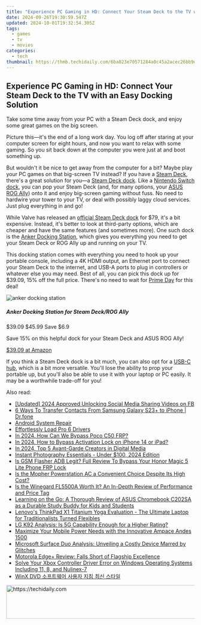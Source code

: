 ```yaml
---
title: "Experience PC Gaming in HD: Connect Your Steam Deck to the TV with an Easy Docking Solution"
date: 2024-09-26T19:30:59.547Z
updated: 2024-10-01T19:32:54.305Z
tags:
  - games
  - tv
  - movies
categories:
  - tech
thumbnail: https://thmb.techidaily.com/6ba823e70571284a0c45a2acec26bb9d28a4fab8bdde6a1d84cbac37f185e31d.jpg
---
```


## Experience PC Gaming in HD: Connect Your Steam Deck to the TV with an Easy Docking Solution

Take some time away from your PC with a Steam Deck dock, and enjoy some great games on the big screen.

 Picture this—it's the end of a long work day. You log off after staring at your computer screen for eight hours, and now you want to relax with some gaming. So you sit back down at the computer you were just at and boot something up.

 But wouldn't it be nice to get away from the computer for a bit? Maybe play your PC games on that big-screen TV instead? If you have a [Steam Deck](https://review-topics.techidaily.com/in-2024-complete-tutorial-to-use-vpna-to-fake-gps-location-on-vivo-x100-drfone-by-drfone-virtual-android/), there's a great solution for you—a [Steam Deck dock](https://eaxpv-info.techidaily.com/updated-in-2024-beginners-guide-how-to-create-a-youtube-channel-and-make-money/). Like a [Nintendo Switch dock](https://fox-cloud.techidaily.com/new-2024-approved-hook-creating-headline-helper/), you can pop your Steam Deck (and, for many options, your [ASUS ROG Ally](https://some-guidance.techidaily.com/2024-approved-streamline-and-shine-the-top-5-video-quality-tools/)) onto it and enjoy big-screen gaming without fuss. No need to hardwire your tower to your TV, or deal with possibly laggy cloud services. Just plug everything in and go!

 While Valve has released an [official Steam Deck dock](https://store.steampowered.com/steamdeckdock) for $79, it's a bit expensive. Instead, it's better to look at third-party options, which are cheaper and have the same features (and sometimes more). One such dock is the [Anker Docking Station](https://www.amazon.com/gp/product/B0CS6BWL4Q?tag=hotoge-20&ascsubtag=UUhtgUeUpU2003865&asc%5Frefurl=https%3A%2F%2Fwww.howtogeek.com%2Fplay-pc-games-on-the-big-screen-with-a-steam-deck-dock%2F&asc%5Fcampaign=Affiliate), which gives you everything you need to get your Steam Deck or ROG Ally up and running on your TV.

 This docking station comes with everything you need to hook up your portable console, including a 4K HDMI output, an Ethernet port to connect your Steam Deck to the internet, and USB-A ports to plug in controllers or whatever else you may need. Best of all, you can pick this dock up for $39.09, 15% off the full price. There's no need to wait for [Prime Day](https://ios-unlock.techidaily.com/in-2024-how-to-unlock-iphone-6-plus-passcode-screen-by-drfone-ios/) for this deal!

![anker docking station](https://static1.howtogeekimages.com/wordpress/wp-content/uploads/2024/06/anker-docking-station.png) 

#####  Anker Docking Station for Steam Deck/ROG Ally

$39.09 $45.99 Save $6.9 

Save 15% on this helpful dock for your Steam Deck and ASUS ROG Ally!

[$39.09 at Amazon](https://www.amazon.com/gp/product/B0CS6BWL4Q?tag=hotoge-20&ascsubtag=UUhtgUeUpU2003865&asc%5Frefurl=https%3A%2F%2Fwww.howtogeek.com%2Fplay-pc-games-on-the-big-screen-with-a-steam-deck-dock%2F&asc%5Fcampaign=Affiliate) 

 If you think a Steam Deck dock is a bit much, you can also opt for a [USB-C hub](https://extra-approaches.techidaily.com/2024-approved-joint-venture-campaigns-for-brands-on-video-platforms/), which is a bit more versatile. You'll lose the ability to prop your portable up, but you'll also be able to use it with your laptop or PC easily. It may be a worthwhile trade-off for you!

<ins class="adsbygoogle"
     style="display:block"
     data-ad-format="autorelaxed"
     data-ad-client="ca-pub-7571918770474297"
     data-ad-slot="1223367746"></ins>

<ins class="adsbygoogle"
     style="display:block"
     data-ad-client="ca-pub-7571918770474297"
     data-ad-slot="8358498916"
     data-ad-format="auto"
     data-full-width-responsive="true"></ins>

<span class="atpl-alsoreadstyle">Also read:</span>
<div><ul>
<li><a href="https://facebook-clips.techidaily.com/updated-2024-approved-unlocking-social-media-sharing-videos-on-fb/"><u>[Updated] 2024 Approved Unlocking Social Media Sharing Videos on FB</u></a></li>
<li><a href="https://blog-min.techidaily.com/6-ways-to-transfer-contacts-from-samsung-galaxy-s23plus-to-iphone-drfone-by-drfone-transfer-from-android-transfer-from-android/"><u>6 Ways To Transfer Contacts From Samsung Galaxy S23+ to iPhone | Dr.fone</u></a></li>
<li><a href="https://tools.techidaily.com/wondershare/drfone/android-repair/"><u>Android System Repair</u></a></li>
<li><a href="https://driver-install.techidaily.com/effortlessly-load-pro-6-drivers/"><u>Effortlessly Load Pro 6 Drivers</u></a></li>
<li><a href="https://bypass-frp.techidaily.com/in-2024-how-can-we-bypass-poco-c50-frp-by-drfone-android/"><u>In 2024, How Can We Bypass Poco C50 FRP?</u></a></li>
<li><a href="https://activate-lock.techidaily.com/in-2024-how-to-bypass-activation-lock-on-iphone-14-or-ipad-by-drfone-ios/"><u>In 2024, How to Bypass Activation Lock on iPhone 14 or iPad?</u></a></li>
<li><a href="https://some-approaches.techidaily.com/in-2024-top-5-avant-garde-creators-in-digital-media/"><u>In 2024, Top 5 Avant-Garde Creators in Digital Media</u></a></li>
<li><a href="https://buynow-marvelous.techidaily.com/instant-photography-essentials-under-100-2024-edition/"><u>Instant Photography Essentials - Under $100, 2024 Edition</u></a></li>
<li><a href="https://bypass-frp.techidaily.com/is-gsm-flasher-adb-legit-full-review-to-bypass-your-honor-magic-5-lite-phone-frp-lock-by-drfone-android/"><u>Is GSM Flasher ADB Legit? Full Review To Bypass Your Honor Magic 5 Lite Phone FRP Lock</u></a></li>
<li><a href="https://buynow-marvelous.techidaily.com/is-the-mopher-powerstation-ac-a-convenient-choice-despite-its-high-cost/"><u>Is the Mopher Powerstation AC a Convenient Choice Despite Its High Cost?</u></a></li>
<li><a href="https://buynow-marvelous.techidaily.com/is-the-winegard-fl5500a-worth-it-an-in-depth-review-of-performance-and-price-tag/"><u>Is the Winegard FL5500A Worth It? An In-Depth Review of Performance and Price Tag</u></a></li>
<li><a href="https://buynow-marvelous.techidaily.com/learning-on-the-go-a-thorough-review-of-asus-chromebook-c202sa-as-a-durable-study-buddy-for-kids-and-students/"><u>Learning on the Go: A Thorough Review of ASUS Chromebook C202SA as a Durable Study Buddy for Kids and Students</u></a></li>
<li><a href="https://buynow-marvelous.techidaily.com/lenovos-thinkpad-x1-titanium-yoga-evaluation-the-ultimate-laptop-for-traditionalists-turned-flexibles/"><u>Lenovo's ThinkPad X1 Titanium Yoga Evaluation - The Ultimate Laptop for Traditionalists Turned Flexibles</u></a></li>
<li><a href="https://buynow-marvelous.techidaily.com/lg-k92-analysis-is-5g-capability-enough-for-a-higher-rating/"><u>LG K92 Analysis: Is 5G Capability Enough for a Higher Rating?</u></a></li>
<li><a href="https://buynow-marvelous.techidaily.com/maximize-your-mobile-power-needs-with-the-innovative-ampace-andes-1500/"><u>Maximize Your Mobile Power Needs with the Innovative Ampace Andes 1500</u></a></li>
<li><a href="https://buynow-marvelous.techidaily.com/microsoft-surface-duo-analysis-unveiling-a-costly-device-marred-by-glitches/"><u>Microsoft Surface Duo Analysis: Unveiling a Costly Device Marred by Glitches</u></a></li>
<li><a href="https://buynow-marvelous.techidaily.com/motorola-edgeplus-review-falls-short-of-flagship-excellence/"><u>Motorola Edge+ Review: Falls Short of Flagship Excellence</u></a></li>
<li><a href="https://win-amazing.techidaily.com/solve-your-xbox-controller-driver-error-on-windows-operating-systems-including-11-8-and-nulinex-7/"><u>Solve Your Xbox Controller Driver Error on Windows Operating Systems Including 11, 8, and Nulinex-7</u></a></li>
<li><a href="https://vp-tips.techidaily.com/1725285587731-winx-dvd/"><u>WinX DVD 소프트웨어 사용자 지침 최신 스타일</u></a></li>
</ul></div>

<!-- affiliate ads begin -->
<a href="https://ephamedtechinc.pxf.io/c/5597632/2137225/26400" target="_top" id="2137225">
  <img src="//a.impactradius-go.com/display-ad/26400-2137225" border="0" alt="https://techidaily.com" width="728" height="90"/>
</a>
<img height="0" width="0" src="https://ephamedtechinc.pxf.io/i/5597632/2137225/26400" style="position:absolute;visibility:hidden;" border="0" />
<!-- affiliate ads end -->

